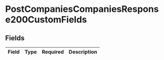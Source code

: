 # PostCompaniesCompaniesResponse200CustomFields


## Fields

| Field       | Type        | Required    | Description |
| ----------- | ----------- | ----------- | ----------- |